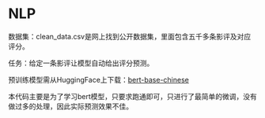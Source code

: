 # NLP
数据集：clean_data.csv是网上找到公开数据集，里面包含五千多条影评及对应评分。

任务：给定一条影评让模型自动给出评分预测。

预训练模型需从HuggingFace上下载：[bert-base-chinese](https://huggingface.co/google-bert/bert-base-chinese)

本代码主要是为了学习bert模型，只要求跑通即可，只进行了最简单的微调，没有做过多的处理，因此实际预测效果不佳。
